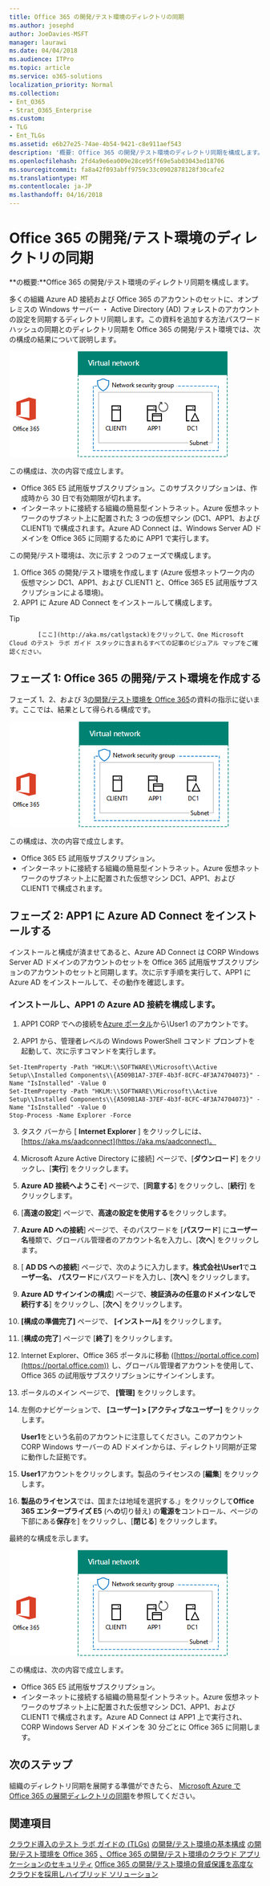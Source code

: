 ```yaml
---
title: Office 365 の開発/テスト環境のディレクトリの同期
ms.author: josephd
author: JoeDavies-MSFT
manager: laurawi
ms.date: 04/04/2018
ms.audience: ITPro
ms.topic: article
ms.service: o365-solutions
localization_priority: Normal
ms.collection:
- Ent_O365
- Strat_O365_Enterprise
ms.custom:
- TLG
- Ent_TLGs
ms.assetid: e6b27e25-74ae-4b54-9421-c8e911aef543
description: '概要: Office 365 の開発/テスト環境のディレクトリ同期を構成します。'
ms.openlocfilehash: 2fd4a9e6ea009e28ce95ff69e5ab03043ed18706
ms.sourcegitcommit: fa8a42f093abff9759c33c0902878128f30cafe2
ms.translationtype: MT
ms.contentlocale: ja-JP
ms.lasthandoff: 04/16/2018
---
```

# <a name="directory-synchronization-for-your-office-365-devtest-environment"></a>Office 365 の開発/テスト環境のディレクトリの同期

 **の概要:**Office 365 の開発/テスト環境のディレクトリ同期を構成します。
  
多くの組織 Azure AD 接続および Office 365 のアカウントのセットに、オンプレミスの Windows サーバー ・ Active Directory (AD) フォレストのアカウントの設定を同期するディレクトリ同期します。この資料を追加する方法パスワード ハッシュの同期とのディレクトリ同期を Office 365 の開発/テスト環境では、次の構成の結果について説明します。
  
![ディレクトリ同期によって Office 365 の開発/テスト環境](images/be5b37b0-f832-4878-b153-436c31546e21.png)
  
この構成は、次の内容で成立します。  
  
- Office 365 E5 試用版サブスクリプション。このサブスクリプションは、作成時から 30 日で有効期限が切れます。
- インターネットに接続する組織の簡易型イントラネット。Azure 仮想ネットワークのサブネット上に配置された 3 つの仮想マシン (DC1、APP1、および CLIENT1) で構成されます。Azure AD Connect は、Windows Server AD ドメインを Office 365 に同期するために APP1 で実行します。
    
この開発/テスト環境は、次に示す 2 つのフェーズで構成します。
  
1. Office 365 の開発/テスト環境を作成します (Azure 仮想ネットワーク内の仮想マシン DC1、APP1、および CLIENT1 と、Office 365 E5 試用版サブスクリプションによる環境)。
2. APP1 に Azure AD Connect をインストールして構成します。
    
> [!TIP]
> 
            [ここ](http://aka.ms/catlgstack)をクリックして、One Microsoft Cloud のテスト ラボ ガイド スタックに含まれるすべての記事のビジュアル マップをご確認ください。
  
## <a name="phase-1-create-an-office-365-devtest-environment"></a>フェーズ 1: Office 365 の開発/テスト環境を作成する

フェーズ 1、2、および 3[の開発/テスト環境を Office 365](office-365-dev-test-environment.md)の資料の指示に従います。ここでは、結果として得られる構成です。
  
![Office 365 開発/テスト環境](images/48fb91aa-09b0-4020-a496-a8253920c45d.png)
  
この構成は、次の内容で成立します。  
  
- Office 365 E5 試用版サブスクリプション。
- インターネットに接続する組織の簡易型イントラネット。Azure 仮想ネットワークのサブネット上に配置された仮想マシン DC1、APP1、および CLIENT1 で構成されます。
    
## <a name="phase-2-install-azure-ad-connect-on-app1"></a>フェーズ 2: APP1 に Azure AD Connect をインストールする

インストールと構成が済ませてあると、Azure AD Connect は CORP Windows Server AD ドメインのアカウントのセットを Office 365 試用版サブスクリプションのアカウントのセットと同期します。次に示す手順を実行して、APP1 に Azure AD をインストールして、その動作を確認します。
  
### <a name="install-and-configure-azure-ad-connect-on-app1"></a>インストールし、APP1 の Azure AD 接続を構成します。

1. APP1 CORP でへの接続を[Azure ポータル](https://portal.azure.com)から\\User1 のアカウントです。
    
2. APP1 から、管理者レベルの Windows PowerShell コマンド プロンプトを起動して、次に示すコマンドを実行します。
    
  ```
  Set-ItemProperty -Path "HKLM:\\SOFTWARE\\Microsoft\\Active Setup\\Installed Components\\{A509B1A7-37EF-4b3f-8CFC-4F3A74704073}" -Name "IsInstalled" -Value 0
Set-ItemProperty -Path "HKLM:\\SOFTWARE\\Microsoft\\Active Setup\\Installed Components\\{A509B1A8-37EF-4b3f-8CFC-4F3A74704073}" -Name "IsInstalled" -Value 0
Stop-Process -Name Explorer -Force

  ```

3. タスク バーから [ **Internet Explorer** ] をクリックしには、 [https://aka.ms/aadconnect](https://aka.ms/aadconnect)。
    
4. Microsoft Azure Active Directory に接続] ページで、[**ダウンロード**] をクリックし、[**実行**] をクリックします。
    
5. **Azure AD 接続へようこそ**] ページで、[**同意する**] をクリックし、[**続行**] をクリックします。
    
6. [**高速の設定**] ページで、**高速の設定を使用する**をクリックします。
    
7. **Azure AD への接続**] ページで、そのパスワードを [**パスワード**] に**ユーザー名**種類で、グローバル管理者のアカウント名を入力し、[**次へ**] をクリックします。
    
8. [ **AD DS への接続**] ページで、次のように入力します。**株式会社\\User1**で**ユーザー名、** **パスワード**にパスワードを入力し、[**次へ**] をクリックします。
    
9. **Azure AD サインインの構成**] ページで、**検証済みの任意のドメインなしで続行する**] をクリックし、[**次へ**] をクリックします。
    
10. **[構成の準備完了]** ページで、 **[インストール]** をクリックします。
    
11. [**構成の完了**] ページで [**終了**] をクリックします。
    
12. Internet Explorer、Office 365 ポータルに移動 ([https://portal.office.com](https://portal.office.com)) し、グローバル管理者アカウントを使用して、Office 365 の試用版サブスクリプションにサインインします。
    
13. ポータルのメイン ページで、 **[管理]** をクリックします。
    
14. 左側のナビゲーションで、 **[ユーザー] > [アクティブなユーザー]** をクリックします。
    
    **User1**をという名前のアカウントに注意してください。このアカウント CORP Windows サーバーの AD ドメインからは、ディレクトリ同期が正常に動作した証拠です。
    
15. **User1**アカウントをクリックします。製品のライセンスの [**編集**] をクリックします。
    
16. **製品のライセンス**では、国または地域を選択する.」をクリックして**Office 365 エンタープライズ E5** (へ**の**切り替え) の**電源を**コントロール、ページの下部にある**保存**を] をクリックし、[**閉じる**] をクリックします。
    
最終的な構成を示します。
  
![ディレクトリ同期によって Office 365 の開発/テスト環境](images/be5b37b0-f832-4878-b153-436c31546e21.png)
  
この構成は、次の内容で成立します。  
  
- Office 365 E5 試用版サブスクリプション。
- インターネットに接続する組織の簡易型イントラネット。Azure 仮想ネットワークのサブネット上に配置された仮想マシン DC1、APP1、および CLIENT1 で構成されます。Azure AD Connect は APP1 上で実行され、CORP Windows Server AD ドメインを 30 分ごとに Office 365 に同期します。
    
## <a name="next-step"></a>次のステップ

組織のディレクトリ同期を展開する準備ができたら、 [Microsoft Azure で Office 365 の展開ディレクトリの同期](deploy-office-365-directory-synchronization-dirsync-in-microsoft-azure.md)を参照してください。

## <a name="see-also"></a>関連項目

[クラウド導入のテスト ラボ ガイドの (TLGs)](cloud-adoption-test-lab-guides-tlgs.md)
[の開発/テスト環境の基本構成](base-configuration-dev-test-environment.md)
[の開発/テスト環境を Office 365](office-365-dev-test-environment.md)
[、Office 365 の開発/テスト環境のクラウド アプリケーションのセキュリティ](cloud-app-security-for-your-office-365-dev-test-environment.md)
 [Office 365 の開発/テスト環境の脅威保護を高度な](advanced-threat-protection-for-your-office-365-dev-test-environment.md)
[クラウドを採用しハイブリッド ソリューション](cloud-adoption-and-hybrid-solutions.md)




